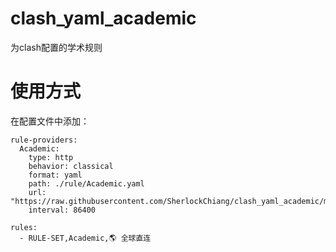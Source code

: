# clash_yaml_academic
为clash配置的学术规则

# 使用方式
在配置文件中添加：
```
rule-providers:
  Academic:
    type: http
    behavior: classical
    format: yaml
    path: ./rule/Academic.yaml
    url: "https://raw.githubusercontent.com/SherlockChiang/clash_yaml_academic/main/academic.yaml"
    interval: 86400
```
```
rules:
  - RULE-SET,Academic,🌎 全球直连
```
